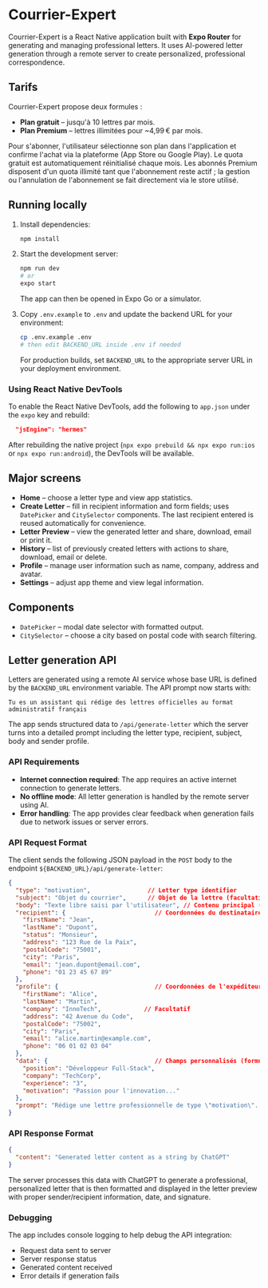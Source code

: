 # Courrier-Expert

Courrier-Expert is a React Native application built with **Expo Router** for generating and managing professional letters. It uses AI-powered letter generation through a remote server to create personalized, professional correspondence.

## Tarifs

Courrier-Expert propose deux formules :

* **Plan gratuit** – jusqu'à 10 lettres par mois.
* **Plan Premium** – lettres illimitées pour ~4,99 € par mois.

Pour s'abonner, l'utilisateur sélectionne son plan dans l'application et confirme l'achat via la plateforme (App Store ou Google Play). Le quota gratuit est automatiquement réinitialisé chaque mois. Les abonnés Premium disposent d'un quota illimité tant que l'abonnement reste actif ; la gestion ou l'annulation de l'abonnement se fait directement via le store utilisé.

## Running locally

1. Install dependencies:

   ```bash
   npm install
   ```

2. Start the development server:

   ```bash
   npm run dev
   # or
   expo start
   ```

   The app can then be opened in Expo Go or a simulator.

3. Copy `.env.example` to `.env` and update the backend URL for your environment:

   ```bash
   cp .env.example .env
   # then edit BACKEND_URL inside .env if needed
   ```

   For production builds, set `BACKEND_URL` to the appropriate server URL in your deployment environment.

### Using React Native DevTools

To enable the React Native DevTools, add the following to `app.json` under the `expo` key and rebuild:

```json
  "jsEngine": "hermes"
```

After rebuilding the native project (`npx expo prebuild && npx expo run:ios` or `npx expo run:android`), the DevTools will be available.

## Major screens

* **Home** – choose a letter type and view app statistics.
* **Create Letter** – fill in recipient information and form fields; uses `DatePicker` and `CitySelector` components. The last recipient entered is reused automatically for convenience.
* **Letter Preview** – view the generated letter and share, download, email or print it.
* **History** – list of previously created letters with actions to share, download, email or delete.
* **Profile** – manage user information such as name, company, address and avatar.
* **Settings** – adjust app theme and view legal information.

## Components

* `DatePicker` – modal date selector with formatted output.
* `CitySelector` – choose a city based on postal code with search filtering.

## Letter generation API

Letters are generated using a remote AI service whose base URL is defined by the `BACKEND_URL` environment variable. The API prompt now starts with:

```
Tu es un assistant qui rédige des lettres officielles au format administratif français
```

The app sends structured data to `/api/generate-letter` which the server turns into a detailed prompt including the letter type, recipient, subject, body and sender profile.

### API Requirements

* **Internet connection required**: The app requires an active internet connection to generate letters.
* **No offline mode**: All letter generation is handled by the remote server using AI.
* **Error handling**: The app provides clear feedback when generation fails due to network issues or server errors.

### API Request Format

The client sends the following JSON payload in the `POST` body to the endpoint `${BACKEND_URL}/api/generate-letter`:

```json
{
  "type": "motivation",                // Letter type identifier
  "subject": "Objet du courrier",      // Objet de la lettre (facultatif)
  "body": "Texte libre saisi par l'utilisateur", // Contenu principal (facultatif)
  "recipient": {                         // Coordonnées du destinataire
    "firstName": "Jean",
    "lastName": "Dupont",
    "status": "Monsieur",
    "address": "123 Rue de la Paix",
    "postalCode": "75001",
    "city": "Paris",
    "email": "jean.dupont@email.com",
    "phone": "01 23 45 67 89"
  },
  "profile": {                           // Coordonnées de l'expéditeur (profil utilisateur)
    "firstName": "Alice",
    "lastName": "Martin",
    "company": "InnoTech",            // Facultatif
    "address": "42 Avenue du Code",
    "postalCode": "75002",
    "city": "Paris",
    "email": "alice.martin@example.com",
    "phone": "06 01 02 03 04"
  },
  "data": {                              // Champs personnalisés (formulaires dynamiques)
    "position": "Développeur Full-Stack",
    "company": "TechCorp",
    "experience": "3",
    "motivation": "Passion pour l'innovation..."
  },
  "prompt": "Rédige une lettre professionnelle de type \"motivation\"..." // Prompt brut optionnel
}
```

### API Response Format

```json
{
  "content": "Generated letter content as a string by ChatGPT"
}
```

The server processes this data with ChatGPT to generate a professional, personalized letter that is then formatted and displayed in the letter preview with proper sender/recipient information, date, and signature.

### Debugging

The app includes console logging to help debug the API integration:

* Request data sent to server
* Server response status
* Generated content received
* Error details if generation fails
